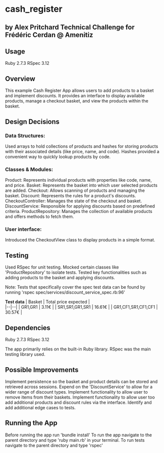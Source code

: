 # cash_register
## by Alex Pritchard Technical Challenge for Frédéric Cerdan @ Amenitiz
## Usage

Ruby 2.7.3
RSpec 3.12

## Overview

This example Cash Register App allows users to add products to a basket and implement discounts. It provides an interface to display available products, manage a checkout basket, and view the products within the basket.

## Design Decisions

### Data Structures: 

Used arrays to hold collections of products and hashes for storing products with their associated details (like price, name, and code). Hashes provided a convenient way to quickly lookup products by code.

### Classes & Modules:

Product: Represents individual products with properties like code, name, and price.
Basket: Represents the basket into which user selected products are added.
Checkout: Allows scanning of products and managing the basket.
Discount: Represents the rules for a product's discounts.
CheckoutController: Manages the state of the checkout and basket.
DiscountService: Responsible for applying discounts based on predefined criteria.
ProductRepository: Manages the collection of available products and offers methods to fetch them.

### User interface:

Introduced the CheckoutView class to display products in a simple format.

## Testing

Used RSpec for unit testing.
Mocked certain classes like 'ProductRepository' to isolate tests.
Tested key functionalities such as adding products to the basket and applying discounts.

Note: Tests that specifically cover the spec test data can be found by running 'rspec spec/services/discount_service_spec.rb:96'

**Test data**
| Basket | Total price expected |  
|--|--|
| GR1,GR1 |  3.11€ |
| SR1,SR1,GR1,SR1 |  16.61€ |
| GR1,CF1,SR1,CF1,CF1 |  30.57€ |

## Dependencies

Ruby 2.7.3
RSpec 3.12

The app primarily relies on the built-in Ruby library.
RSpec was the main testing library used.

## Possible Improvements

Implement persistence so the basket and product details can be stored and retrieved across sessions.
Expend on the 'DiscountService' to allow for a wider range of discount types.
Implement functionality to allow user to remove items from their baskets.
Implement functionality to allow user too add additional products and discount rules via the interface.
Identify and add additional edge cases to tests.

## Running the App

Before running the app run 'bundle install'
To run the app navigate to the parent directory and type 'ruby main.rb' in your terminal.
To run tests navigate to the parent directory and type 'rspec'
